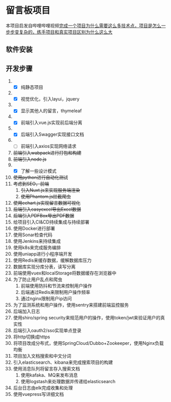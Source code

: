 # 留言板项目

本项目启发自哔哩哔哩视频[完成一个项目为什么需要这么多技术点，项目是怎么一步步变复杂的，练手项目和真实项目区别为什么这么大](https://www.bilibili.com/video/BV1dC4y187i8)

## 软件安装

## 开发步骤

1. - [x] 纯静态项目
2. - [x] 视觉优化，引入layui，jquery
3. - [x] 显示其他人的留言，thymeleaf
4. - [x] 前端引入vue.js实现前后端分离
5. - [x] 后端引入Swagger实现接口文档
6. - [ ] 前端引入axios实现网络请求
7. ~~前端引入wabpack进行打包和构建~~
8. ~~前端引入node.js~~
9. - [x] 了解一些设计模式
10. ~~使用python进行自动化测试~~
11. ~~考虑到SEO，前端~~
    1. ~~引入Nuxt.js来实现服务端渲染~~
    2. ~~使用Phantom.js拦截爬虫~~
12. ~~使用echart.js实现留言数据可视化~~
13. ~~后端引入easyexcel导出Excel数据~~
14. ~~后端引入PDFBox导出PDF数据~~
15. 给项目引入CI&CD持续集成与持续部署
16. 使用Docker进行部署
17. 使用Sonar检查代码
18. 使用Jenkins来持续集成
19. 使用k8s来完成服务编排
20. 使用uniapp进行小程序端开发
21. 使用Redis来缓存数据，缓解数据库压力
22. 数据库实现分库分表，读写分离
23. 前端使用vuex和localStorage将数据缓存在浏览器中
24. 为了防止用户乱点和爬虫
    1. 前端使用防抖和节流来控制用户操作
    2. 后端通过Redis来限制用户操作频率
    3. 通过nginx限制用户ip访问
25. 为了监测系统和用户操作，使用sentry来搭建前端监控服务
26. 后端加入日志
27. 使用shiro/spring security来规范用户的操作，使用token/jwt来验证用户的真实性
28. 后端引入oauth2/sso实现单点登录
29. 将http切换成https
30. 将项目改成分布式，使用SpringCloud/Dubbo+Zookeeper，使用Nginx负载均衡
31. 项目加入文档搜索和中文分词
32. 引入elasticsearch、kibana来完成搜索项目的构建
33. 使用消息队列将留言存入搜索文档
    1. 使用kafaka、MQ来发布消息
    2. 使用logstash来处理数据并传递给elasticsearch
34. 后台日志由elk完成收集和处理
35. 使用vuepress写详细文档

